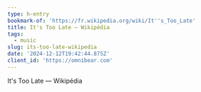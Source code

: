```yaml
---
type: h-entry
bookmark-of: 'https://fr.wikipedia.org/wiki/It''s_Too_Late'
title: It's Too Late — Wikipédia
tags:
  - music
slug: its-too-late-wikipedia
date: '2024-12-12T19:42:44.875Z'
client_id: 'https://omnibear.com'
---
```

It's Too Late — Wikipédia
